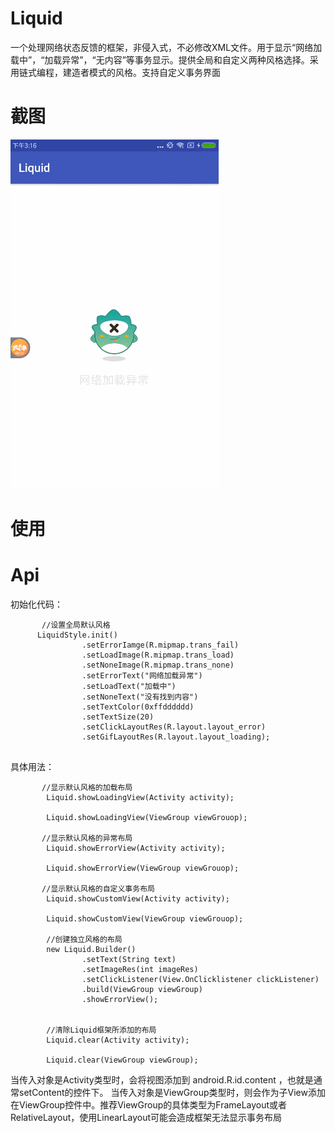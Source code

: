 # Liquid
一个处理网络状态反馈的框架，非侵入式，不必修改XML文件。用于显示“网络加载中”，“加载异常”，“无内容”等事务显示。提供全局和自定义两种风格选择。采用链式编程，建造者模式的风格。支持自定义事务界面

# 截图

![Alt text](https://github.com/Liuyang98/Liquid/blob/master/image/02.gif)

# 使用




# Api

初始化代码：
```
       //设置全局默认风格
      LiquidStyle.init()
                .setErrorIamge(R.mipmap.trans_fail)
                .setLoadImage(R.mipmap.trans_load)
                .setNoneImage(R.mipmap.trans_none)
                .setErrorText("网络加载异常")
                .setLoadText("加载中")
                .setNoneText("没有找到内容")
                .setTextColor(0xffdddddd)
                .setTextSize(20)
                .setClickLayoutRes(R.layout.layout_error)
                .setGifLayoutRes(R.layout.layout_loading);
                
```

具体用法：
```
       //显示默认风格的加载布局
        Liquid.showLoadingView(Activity activity);
        
        Liquid.showLoadingView(ViewGroup viewGrouop);
        
       //显示默认风格的异常布局
        Liquid.showErrorView(Activity activity);
        
        Liquid.showErrorView(ViewGroup viewGrouop);
        
       //显示默认风格的自定义事务布局
        Liquid.showCustomView(Activity activity);
        
        Liquid.showCustomView(ViewGroup viewGrouop);

        //创建独立风格的布局
        new Liquid.Builder()
                .setText(String text)
                .setImageRes(int imageRes)
                .setClickListener(View.OnClicklistener clickListener)
                .build(ViewGroup viewGroup) 
                .showErrorView();
        
        
        //清除Liquid框架所添加的布局
        Liquid.clear(Activity activity);
        
        Liquid.clear(ViewGroup viewGroup);

```
当传入对象是Activity类型时，会将视图添加到 android.R.id.content ，也就是通常setContent的控件下。
当传入对象是ViewGroup类型时，则会作为子View添加在ViewGroup控件中。推荐ViewGroup的具体类型为FrameLayout或者RelativeLayout，使用LinearLayout可能会造成框架无法显示事务布局

